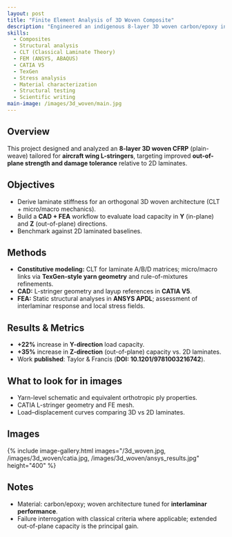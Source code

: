 ```yaml
---
layout: post
title: "Finite Element Analysis of 3D Woven Composite"
description: "Engineered an indigenous 8-layer 3D woven carbon/epoxy in plain-weave architecture for aircraft L-stringers. Applied CLT and micro/macro-mechanical modeling, with CATIA-based geometry and ANSYS APDL analysis, demonstrating +22% Y-load capacity and +35% out-of-plane capacity over 2D laminates; findings published (Taylor & Francis, DOI: 10.1201/9781003216742)."
skills: 
  - Composites
  - Structural analysis
  - CLT (Classical Laminate Theory)
  - FEM (ANSYS, ABAQUS)
  - CATIA V5
  - TexGen
  - Stress analysis
  - Material characterization
  - Structural testing
  - Scientific writing
main-image: /images/3d_woven/main.jpg
---
```


## Overview
This project designed and analyzed an **8-layer 3D woven CFRP** (plain-weave) tailored for **aircraft wing L-stringers**, targeting improved **out-of-plane strength and damage tolerance** relative to 2D laminates.

## Objectives
- Derive laminate stiffness for an orthogonal 3D woven architecture (CLT + micro/macro mechanics).  
- Build a **CAD + FEA** workflow to evaluate load capacity in **Y** (in-plane) and **Z** (out-of-plane) directions.  
- Benchmark against 2D laminated baselines.

## Methods
- **Constitutive modeling:** CLT for laminate A/B/D matrices; micro/macro links via **TexGen-style yarn geometry** and rule-of-mixtures refinements.  
- **CAD:** L-stringer geometry and layup references in **CATIA V5**.  
- **FEA:** Static structural analyses in **ANSYS APDL**; assessment of interlaminar response and local stress fields.

## Results & Metrics
- **+22%** increase in **Y-direction** load capacity.  
- **+35%** increase in **Z-direction** (out-of-plane) capacity vs. 2D laminates.  
- Work **published**: Taylor & Francis (**DOI: 10.1201/9781003216742**).

## What to look for in images
- Yarn-level schematic and equivalent orthotropic ply properties.  
- CATIA L-stringer geometry and FE mesh.  
- Load–displacement curves comparing 3D vs 2D laminates.

## Images
{% include image-gallery.html images="/3d_woven.jpg, /images/3d_woven/catia.jpg, /images/3d_woven/ansys_results.jpg" height="400" %}

## Notes
- Material: carbon/epoxy; woven architecture tuned for **interlaminar performance**.  
- Failure interrogation with classical criteria where applicable; extended out-of-plane capacity is the principal gain.

